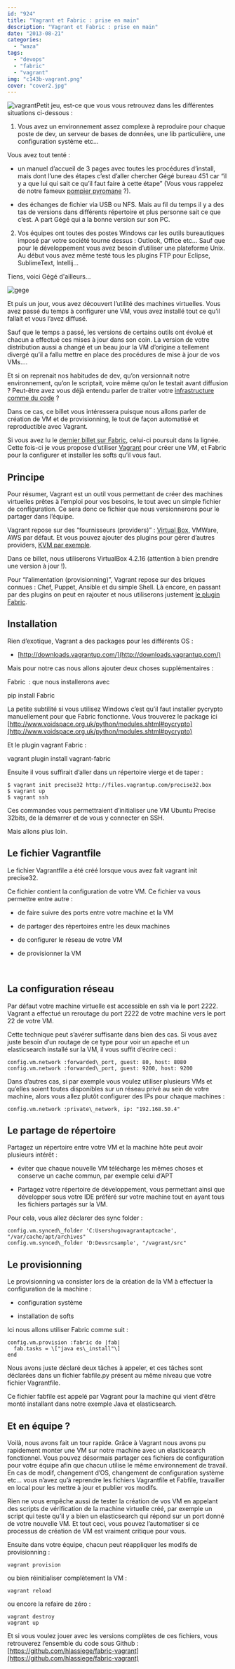 ```yaml
---
id: "924"
title: "Vagrant et Fabric : prise en main"
description: "Vagrant et Fabric : prise en main"
date: "2013-08-21"
categories: 
  - "waza"
tags: 
  - "devops"
  - "fabric"
  - "vagrant"
img: "c143b-vagrant.png"
cover: "cover2.jpg"
---
```


![vagrant](/images/c143b-vagrant.png)Petit jeu, est-ce que vous vous retrouvez dans les différentes situations ci-dessous :

1) Vous avez un environnement assez complexe à reproduire pour chaque poste de dev, un serveur de bases de données, une lib particulière, une configuration système etc…

Vous avez tout tenté :

- un manuel d’accueil de 3 pages avec toutes les procédures d’install, mais dont l’une des étapes c’est d’aller chercher Gégé bureau 451 car “il y a que lui qui sait ce qu’il faut faire à cette étape” (Vous vous rappelez de notre fameux [pompier pyromane](https://ajimoti.com/2012/05/21/etes-vous-pompier-pyromane) ?).
    
- des échanges de fichier via USB ou NFS. Mais au fil du temps il y a des tas de versions dans différents répertoire et plus personne sait ce que c’est. A part Gégé qui a la bonne version sur son PC.
    

2) Vos équipes ont toutes des postes Windows car les outils bureautiques imposé par votre société tourne dessus : Outlook, Office etc… Sauf que pour le développement vous avez besoin d’utiliser une plateforme Unix. Au début vous avez même testé tous les plugins FTP pour Eclipse, SublimeText, Intellij...


Tiens, voici Gégé d'ailleurs...

![gege](/images/f3985-gege.gif)

Et puis un jour, vous avez découvert l’utilité des machines virtuelles. Vous avez passé du temps à configurer une VM, vous avez installé tout ce qu’il fallait et vous l’avez diffusé.

Sauf que le temps a passé, les versions de certains outils ont évolué et chacun a effectué ces mises à jour dans son coin. La version de votre distribution aussi a changé et un beau jour la VM d’origine a tellement divergé qu’il a fallu mettre en place des procédures de mise à jour de vos VMs....

Et si on reprenait nos habitudes de dev, qu’on versionnait notre environnement, qu’on le scriptait, voire même qu’on le testait avant diffusion ? Peut-être avez vous déjà entendu parler de traiter votre [infrastructure comme du code](http://architects.dzone.com/articles/infrastructure-code) ?

Dans ce cas, ce billet vous intéressera puisque nous allons parler de création de VM et de provisionning, le tout de façon automatisé et reproductible avec Vagrant.

Si vous avez lu le [dernier billet sur Fabric](https://ajimoti.com/2013/08/16/fabric-moi-un-cluster/), celui-ci poursuit dans la lignée. Cette fois-ci je vous propose d’utiliser [Vagrant](http://www.vagrantup.com/) pour créer une VM, et Fabric pour la configurer et installer les softs qu’il vous faut.

## Principe

Pour résumer, Vagrant est un outil vous permettant de créer des machines virtuelles prêtes à l’emploi pour vos besoins, le tout avec un simple fichier de configuration. Ce sera donc ce fichier que nous versionnerons pour le partager dans l’équipe.

Vagrant repose sur des “fournisseurs (providers)” : [Virtual Box](https://www.virtualbox.org/), VMWare, AWS par défaut. Et vous pouvez ajouter des plugins pour gérer d’autres providers, [KVM par exemple](https://github.com/adrahon/vagrant-kvm).

Dans ce billet, nous utiliserons VirtualBox 4.2.16 (attention à bien prendre une version à jour !).

Pour “l’alimentation (provisionning)”, Vagrant repose sur des briques connues : Chef, Puppet, Ansible et du simple Shell. Là encore, en passant par des plugins on peut en rajouter et nous utiliserons justement [le plugin Fabric](https://gist.github.com/SirScott/5707611).

## Installation

Rien d’exotique, Vagrant a des packages pour les différents OS :

- [http://downloads.vagrantup.com/](http://downloads.vagrantup.com/)

Mais pour notre cas nous allons ajouter deux choses supplémentaires :

Fabric  : que nous installerons avec

pip install Fabric

La petite subtilité si vous utilisez Windows c’est qu’il faut installer pycrypto manuellement pour que Fabric fonctionne. Vous trouverez le package ici [http://www.voidspace.org.uk/python/modules.shtml#pycrypto](http://www.voidspace.org.uk/python/modules.shtml#pycrypto)

Et le plugin vagrant Fabric :

vagrant plugin install vagrant-fabric

Ensuite il vous suffirait d’aller dans un répertoire vierge et de taper :

```
$ vagrant init precise32 http://files.vagrantup.com/precise32.box
$ vagrant up
$ vagrant ssh
```

Ces commandes vous permettraient d’initialiser une VM Ubuntu Precise 32bits, de la démarrer et de vous y connecter en SSH.

Mais allons plus loin.

## Le fichier Vagrantfile

Le fichier Vagrantfile a été créé lorsque vous avez fait vagrant init precise32.

Ce fichier contient la configuration de votre VM. Ce fichier va vous permettre entre autre :

- de faire suivre des ports entre votre machine et la VM
    
- de partager des répertoires entre les deux machines
    
- de configurer le réseau de votre VM
    
- de provisionner la VM
    

 

## La configuration réseau

Par défaut votre machine virtuelle est accessible en ssh via le port 2222. Vagrant a effectué un reroutage du port 2222 de votre machine vers le port 22 de votre VM.

Cette technique peut s’avérer suffisante dans bien des cas. Si vous avez juste besoin d’un routage de ce type pour voir un apache et un elasticsearch installé sur la VM, il vous suffit d’écrire ceci :

```
config.vm.network :forwarded\_port, guest: 80, host: 8080
config.vm.network :forwarded\_port, guest: 9200, host: 9200
```

Dans d’autres cas, si par exemple vous voulez utiliser plusieurs VMs et qu’elles soient toutes disponibles sur un réseau privé au sein de votre machine, alors vous allez plutôt configurer des IPs pour chaque machines :

```
config.vm.network :private\_network, ip: "192.168.50.4"
```

## Le partage de répertoire

Partagez un répertoire entre votre VM et la machine hôte peut avoir plusieurs intérêt :

- éviter que chaque nouvelle VM télécharge les mêmes choses et conserve un cache commun, par exemple celui d’APT
    
- Partagez votre répertoire de développement, vous permettant ainsi que développer sous votre IDE préféré sur votre machine tout en ayant tous les fichiers partagés sur la VM.
    

Pour cela, vous allez déclarer des sync folder :

```
config.vm.synced\_folder 'C:Usershugovagrantaptcache', "/var/cache/apt/archives"
config.vm.synced\_folder 'D:Devsrcsample', "/vagrant/src"
```

## Le provisionning

Le provisionning va consister lors de la création de la VM à effectuer la configuration de la machine :

- configuration système
    
- installation de softs
    

Ici nous allons utiliser Fabric comme suit :

```
config.vm.provision :fabric do |fab|
  fab.tasks = \["java es\_install"\]
end
```

Nous avons juste déclaré deux tâches à appeler, et ces tâches sont déclarées dans un fichier fabfile.py présent au même niveau que votre fichier Vagrantfile.

Ce fichier fabfile est appelé par Vagrant pour la machine qui vient d’être monté installant dans notre exemple Java et elasticsearch.

## Et en équipe ?

Voilà, nous avons fait un tour rapide. Grâce à Vagrant nous avons pu rapidement monter une VM sur notre machine avec un elasticsearch fonctionnel. Vous pouvez désormais partager ces fichiers de configuration pour votre équipe afin que chacun utilise le même environnement de travail. En cas de modif, changement d’OS, changement de configuration système etc… vous n’avez qu’à reprendre les fichiers Vagrantfile et Fabfile, travailler en local pour les mettre à jour et publier vos modifs.

Rien ne vous empêche aussi de tester la création de vos VM en appelant des scripts de vérification de la machine virtuelle créé, par exemple un script qui teste qu’il y a bien un elasticsearch qui répond sur un port donné de votre nouvelle VM. Et tout ceci, vous pouvez l’automatiser si ce processus de création de VM est vraiment critique pour vous.

Ensuite dans votre équipe, chacun peut réappliquer les modifs de provisionning :

```
vagrant provision
```

ou bien réinitialiser complètement la VM :

```
vagrant reload
```

ou encore la refaire de zéro :

```
vagrant destroy
vagrant up
```

Et si vous voulez jouer avec les versions complètes de ces fichiers, vous retrouverez l’ensemble du code sous Github : [https://github.com/hlassiege/fabric-vagrant](https://github.com/hlassiege/fabric-vagrant)

